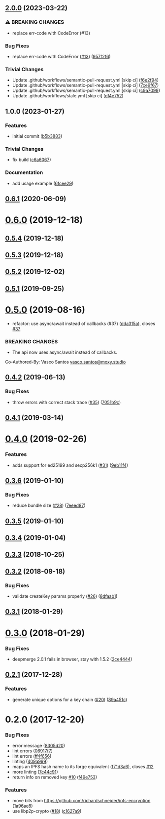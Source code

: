 ## [2.0.0](https://github.com/libp2p/js-libp2p-cms/compare/v1.0.0...v2.0.0) (2023-03-22)


### ⚠ BREAKING CHANGES

* replace err-code with CodeError (#13)

### Bug Fixes

* replace err-code with CodeError ([#13](https://github.com/libp2p/js-libp2p-cms/issues/13)) ([957f2f6](https://github.com/libp2p/js-libp2p-cms/commit/957f2f6f00bee2a5697dc6f708bd0a0c37efcbfb))


### Trivial Changes

* Update .github/workflows/semantic-pull-request.yml [skip ci] ([f6e2f94](https://github.com/libp2p/js-libp2p-cms/commit/f6e2f9440128723ef50c5eeb68a5a3e79ccbba30))
* Update .github/workflows/semantic-pull-request.yml [skip ci] ([7ce9f67](https://github.com/libp2p/js-libp2p-cms/commit/7ce9f67ad1d967c2aad6866327b0395b5d03802c))
* Update .github/workflows/semantic-pull-request.yml [skip ci] ([c9a7099](https://github.com/libp2p/js-libp2p-cms/commit/c9a70995e53ce3f24477e291f9b147211aaac9b0))
* Update .github/workflows/stale.yml [skip ci] ([df4e752](https://github.com/libp2p/js-libp2p-cms/commit/df4e7523810b202bc96445a041ac41a417c7214e))

## 1.0.0 (2023-01-27)


### Features

* initial commit ([b5b3883](https://github.com/libp2p/js-libp2p-cms/commit/b5b3883ec3c76de4646bd8391bc8c62810bbecf3))


### Trivial Changes

* fix build ([c6a6067](https://github.com/libp2p/js-libp2p-cms/commit/c6a6067b77c2e5a067c9a2371e46d2012756f016))


### Documentation

* add usage example ([6fcee29](https://github.com/libp2p/js-libp2p-cms/commit/6fcee296419c5bafafc1ee898702c9740a0d354f))

<a name="0.6.1"></a>
## [0.6.1](https://github.com/libp2p/js-libp2p-keychain/compare/v0.6.0...v0.6.1) (2020-06-09)



<a name="0.6.0"></a>
# [0.6.0](https://github.com/libp2p/js-libp2p-keychain/compare/v0.5.4...v0.6.0) (2019-12-18)



<a name="0.5.4"></a>
## [0.5.4](https://github.com/libp2p/js-libp2p-keychain/compare/v0.5.3...v0.5.4) (2019-12-18)



<a name="0.5.3"></a>
## [0.5.3](https://github.com/libp2p/js-libp2p-keychain/compare/v0.5.2...v0.5.3) (2019-12-18)



<a name="0.5.2"></a>
## [0.5.2](https://github.com/libp2p/js-libp2p-keychain/compare/v0.5.1...v0.5.2) (2019-12-02)



<a name="0.5.1"></a>
## [0.5.1](https://github.com/libp2p/js-libp2p-keychain/compare/v0.5.0...v0.5.1) (2019-09-25)



<a name="0.5.0"></a>
# [0.5.0](https://github.com/libp2p/js-libp2p-keychain/compare/v0.4.2...v0.5.0) (2019-08-16)


*  refactor: use async/await instead of callbacks (#37) ([dda315a](https://github.com/libp2p/js-libp2p-keychain/commit/dda315a)), closes [#37](https://github.com/libp2p/js-libp2p-keychain/issues/37)


### BREAKING CHANGES

* The api now uses async/await instead of callbacks.

Co-Authored-By: Vasco Santos <vasco.santos@moxy.studio>



<a name="0.4.2"></a>
## [0.4.2](https://github.com/libp2p/js-libp2p-keychain/compare/v0.4.1...v0.4.2) (2019-06-13)


### Bug Fixes

* throw errors with correct stack trace ([#35](https://github.com/libp2p/js-libp2p-keychain/issues/35)) ([7051b9c](https://github.com/libp2p/js-libp2p-keychain/commit/7051b9c))



<a name="0.4.1"></a>
## [0.4.1](https://github.com/libp2p/js-libp2p-keychain/compare/v0.4.0...v0.4.1) (2019-03-14)



<a name="0.4.0"></a>
# [0.4.0](https://github.com/libp2p/js-libp2p-keychain/compare/v0.3.6...v0.4.0) (2019-02-26)


### Features

* adds support for ed25199 and secp256k1 ([#31](https://github.com/libp2p/js-libp2p-keychain/issues/31)) ([9eb11f4](https://github.com/libp2p/js-libp2p-keychain/commit/9eb11f4))



<a name="0.3.6"></a>
## [0.3.6](https://github.com/libp2p/js-libp2p-keychain/compare/v0.3.5...v0.3.6) (2019-01-10)


### Bug Fixes

* reduce bundle size ([#28](https://github.com/libp2p/js-libp2p-keychain/issues/28)) ([7eeed87](https://github.com/libp2p/js-libp2p-keychain/commit/7eeed87))



<a name="0.3.5"></a>
## [0.3.5](https://github.com/libp2p/js-libp2p-keychain/compare/v0.3.4...v0.3.5) (2019-01-10)



<a name="0.3.4"></a>
## [0.3.4](https://github.com/libp2p/js-libp2p-keychain/compare/v0.3.3...v0.3.4) (2019-01-04)



<a name="0.3.3"></a>
## [0.3.3](https://github.com/libp2p/js-libp2p-keychain/compare/v0.3.2...v0.3.3) (2018-10-25)



<a name="0.3.2"></a>
## [0.3.2](https://github.com/libp2p/js-libp2p-keychain/compare/v0.3.1...v0.3.2) (2018-09-18)


### Bug Fixes

* validate createKey params properly ([#26](https://github.com/libp2p/js-libp2p-keychain/issues/26)) ([8dfaab1](https://github.com/libp2p/js-libp2p-keychain/commit/8dfaab1))



<a name="0.3.1"></a>
## [0.3.1](https://github.com/libp2p/js-libp2p-keychain/compare/v0.3.0...v0.3.1) (2018-01-29)



<a name="0.3.0"></a>
# [0.3.0](https://github.com/libp2p/js-libp2p-keychain/compare/v0.2.1...v0.3.0) (2018-01-29)


### Bug Fixes

* deepmerge 2.0.1 fails in browser, stay with 1.5.2 ([2ce4444](https://github.com/libp2p/js-libp2p-keychain/commit/2ce4444))



<a name="0.2.1"></a>
## [0.2.1](https://github.com/libp2p/js-libp2p-keychain/compare/v0.2.0...v0.2.1) (2017-12-28)


### Features

* generate unique options for a key chain ([#20](https://github.com/libp2p/js-libp2p-keychain/issues/20)) ([89a451c](https://github.com/libp2p/js-libp2p-keychain/commit/89a451c))



<a name="0.2.0"></a>
# 0.2.0 (2017-12-20)


### Bug Fixes

* error message ([8305d20](https://github.com/libp2p/js-libp2p-keychain/commit/8305d20))
* lint errors ([06917f7](https://github.com/libp2p/js-libp2p-keychain/commit/06917f7))
* lint errors ([ff4f656](https://github.com/libp2p/js-libp2p-keychain/commit/ff4f656))
* linting ([409a999](https://github.com/libp2p/js-libp2p-keychain/commit/409a999))
* maps an IPFS hash name to its forge equivalent ([f71d3a6](https://github.com/libp2p/js-libp2p-keychain/commit/f71d3a6)), closes [#12](https://github.com/libp2p/js-libp2p-keychain/issues/12)
* more linting ([7c44c91](https://github.com/libp2p/js-libp2p-keychain/commit/7c44c91))
* return info on removed key [#10](https://github.com/libp2p/js-libp2p-keychain/issues/10) ([f49e753](https://github.com/libp2p/js-libp2p-keychain/commit/f49e753))


### Features

* move bits from https://github.com/richardschneider/ipfs-encryption ([1a96ae8](https://github.com/libp2p/js-libp2p-keychain/commit/1a96ae8))
* use libp2p-crypto ([#18](https://github.com/libp2p/js-libp2p-keychain/issues/18)) ([c1627a9](https://github.com/libp2p/js-libp2p-keychain/commit/c1627a9))
